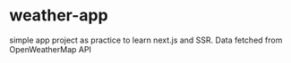 # weather-app
simple app project as practice to learn next.js and SSR. Data fetched from OpenWeatherMap API 
